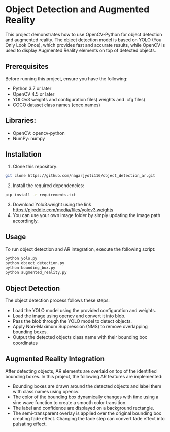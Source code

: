 # Object Detection and Augmented Reality

This project demonstrates how to use OpenCV-Python for object detection and augmented reality. The object detection model is based on YOLO (You Only Look Once), which provides fast and accurate results, while OpenCV is used to display Augmented Reality elements on top of detected objects.

## Prerequisites

Before running this project, ensure you have the following:

* Python 3.7 or later
* OpenCV 4.5 or later
* YOLOv3 weights and configuration files(.weights and .cfg files)
* COCO dataset class names (coco.names)

## Libraries:

* OpenCV: opencv-python
* NumPy: numpy

## Installation

1. Clone this repository:
```bash
git clone https://github.com/nagarjyoti116/object_detection_ar.git
```
2. Install the required dependencies:
```bash
pip install -r requirements.txt
```
3. Download Yolo3.weight using the link
   https://pjreddie.com/media/files/yolov3.weights
5. You can use your own image folder by simply updating the image path accordingly.
 

## Usage

To run object detection and AR integration, execute the following script:

```bash
python yolo.py
python object_detection.py
python bounding_box.py
python augmented_reality.py
```

## Object Detection

The object detection process follows these steps:

* Load the YOLO model using the provided configuration and weights.
* Load the image using opencv and convert it into blob.
* Pass the blob through the YOLO model to detect objects.
* Apply Non-Maximum Suppression (NMS) to remove overlapping bounding boxes.
* Output the detected objects class name with their bounding box coordinates

## Augmented Reality Integration

After detecting objects, AR elements are overlaid on top of the identified bounding boxes.
In this project, the following AR features are implemented:

* Bounding boxes are drawn around the detected objects and label them with class names using opencv.
* The color of the bounding box dynamically changes with time using a sine wave function to create a smooth color transition.
* The label and confidence are displayed on a background rectangle.
* The semi-transparent overlay is applied over the original bounding box creating fade effect. Changing the fade step can convert fade effect into pulsating effect.
